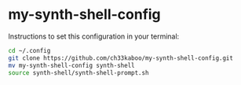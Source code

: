 # my-synth-shell-config

Instructions to set this configuration in your terminal:
```sh
cd ~/.config
git clone https://github.com/ch33kaboo/my-synth-shell-config.git
mv my-synth-shell-config synth-shell
source synth-shell/synth-shell-prompt.sh
```
